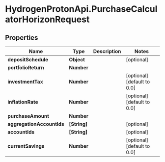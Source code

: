 # HydrogenProtonApi.PurchaseCalculatorHorizonRequest

## Properties
Name | Type | Description | Notes
------------ | ------------- | ------------- | -------------
**depositSchedule** | **Object** |  | [optional] 
**portfolioReturn** | **Number** |  | 
**investmentTax** | **Number** |  | [optional] [default to 0.0]
**inflationRate** | **Number** |  | [optional] [default to 0.0]
**purchaseAmount** | **Number** |  | 
**aggregationAccountIds** | **[String]** |  | [optional] 
**accountIds** | **[String]** |  | [optional] 
**currentSavings** | **Number** |  | [optional] [default to 0.0]


